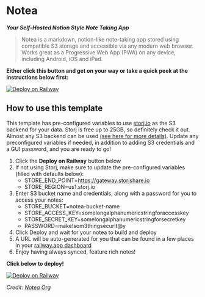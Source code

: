 # Notea
___Your Self-Hosted Notion Style Note Taking App___

> Notea is a markdown, notion-like note-taking app stored using compatible S3 storage and accessible via any modern web browser.
> Works great as a Progressive Web App (PWA) on any device, including Android, iOS and iPad.

**Either click this button and get on your way or take a quick peek at the instructions below first:**

[![Deploy on Railway](https://railway.app/button.svg)](https://railway.app/template/OhFC4F?referralCode=_Fx4yk)

## How to use this template

This template has pre-configured variables to use [storj.io](https://storj.io) as the S3 backend for your data. Storj is free up to 25GB, so definitely check it out. Almost any S3 backend can be used [(see here for more details)](https://github.com/notea-org/notea).  Update any preconfigured variables if needed, in addition to adding S3 credentials and a GUI password, and you are ready to go!

1. Click the **Deploy on Railway** button below
2. If not using Storj, make sure to update the pre-configured variables (filled with defaults below):
    - STORE_END_POINT=https://gateway.storjshare.io
    - STORE_REGION=us1.storj.io
3. Enter S3 bucket name and credentials, along with a password for you to access your notes:
    - STORE_BUCKET=notea-bucket-name
    - STORE_ACCESS_KEY=somelongalphanumericstringforaccesskey
    - STORE_SECRET_KEY=somelongalphanumericstringforsecretkey
    - PASSWORD=make!som3thingsecurIt@y
4. Click Deploy and wait for your notea to build and deploy
5. A URL will be auto-generated for you that can be found in a few places in your [railway.app dashboard](https://railway.app/dashboard) 
6. Enjoy having always synced, feature rich notes!


**Click below to deploy!**

[![Deploy on Railway](https://railway.app/button.svg)](https://railway.app/template/OhFC4F?referralCode=_Fx4yk)

_Credit: [Notea Org](https://github.com/notea-org/notea)_
